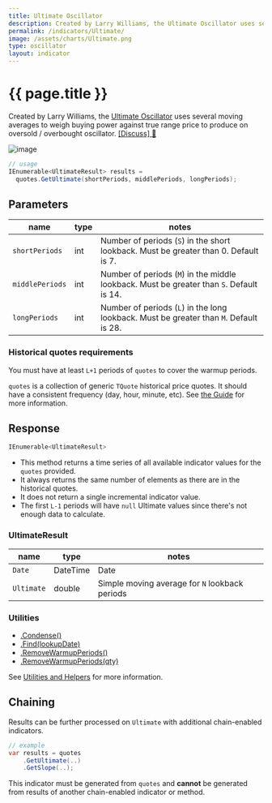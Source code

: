 ```yaml
---
title: Ultimate Oscillator
description: Created by Larry Williams, the Ultimate Oscillator uses several moving averages to weigh buying power against true range price to produce on oversold / overbought oscillator.
permalink: /indicators/Ultimate/
image: /assets/charts/Ultimate.png
type: oscillator
layout: indicator
---
```


# {{ page.title }}

Created by Larry Williams, the [Ultimate Oscillator](https://en.wikipedia.org/wiki/Ultimate_oscillator) uses several moving averages to weigh buying power against true range price to produce on oversold / overbought oscillator.
[[Discuss] :speech_balloon:]({{site.github.repository_url}}/discussions/231 "Community discussion about this indicator")

![image]({{site.baseurl}}{{page.image}})

```csharp
// usage
IEnumerable<UltimateResult> results =
  quotes.GetUltimate(shortPeriods, middlePeriods, longPeriods);
```

## Parameters

| name | type | notes
| -- |-- |--
| `shortPeriods` | int | Number of periods (`S`) in the short lookback.  Must be greater than 0.  Default is 7.
| `middlePeriods` | int | Number of periods (`M`) in the middle lookback.  Must be greater than `S`.  Default is 14.
| `longPeriods` | int | Number of periods (`L`) in the long lookback.  Must be greater than `M`.  Default is 28.

### Historical quotes requirements

You must have at least `L+1` periods of `quotes` to cover the warmup periods.

`quotes` is a collection of generic `TQuote` historical price quotes.  It should have a consistent frequency (day, hour, minute, etc).  See [the Guide]({{site.baseurl}}/guide/#historical-quotes) for more information.

## Response

```csharp
IEnumerable<UltimateResult>
```

- This method returns a time series of all available indicator values for the `quotes` provided.
- It always returns the same number of elements as there are in the historical quotes.
- It does not return a single incremental indicator value.
- The first `L-1` periods will have `null` Ultimate values since there's not enough data to calculate.

### UltimateResult

| name | type | notes
| -- |-- |--
| `Date` | DateTime | Date
| `Ultimate` | double | Simple moving average for `N` lookback periods

### Utilities

- [.Condense()]({{site.baseurl}}/utilities#condense)
- [.Find(lookupDate)]({{site.baseurl}}/utilities#find-indicator-result-by-date)
- [.RemoveWarmupPeriods()]({{site.baseurl}}/utilities#remove-warmup-periods)
- [.RemoveWarmupPeriods(qty)]({{site.baseurl}}/utilities#remove-warmup-periods)

See [Utilities and Helpers]({{site.baseurl}}/utilities#utilities-for-indicator-results) for more information.

## Chaining

Results can be further processed on `Ultimate` with additional chain-enabled indicators.

```csharp
// example
var results = quotes
    .GetUltimate(..)
    .GetSlope(..);
```

This indicator must be generated from `quotes` and **cannot** be generated from results of another chain-enabled indicator or method.
